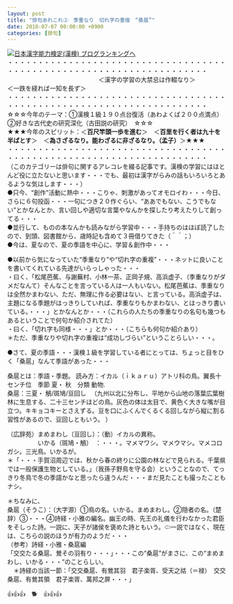 ```yaml
---
layout: post
title: "俳句あれこれ②　季重なり　切れ字の重複　“桑扈”"
date: 2018-07-07 00:00:00 +0900
categories: [俳句]
---
```


[![](/syuusyuu9701/assets/images/俳句あれこれ②-季重なり-切れ字の重複-“桑扈”-br_c_3028_1.gif)](http://blog.with2.net/link.php?1659096:3028 "日本漢字能力検定(漢検) ブログランキングへ")[日本漢字能力検定(漢検) ブログランキングへ](http://blog.with2.net/link.php?1659096:3028)  
・・・・・・・・・・・・・・・・・・・・・・・・・・・・・・・・・・・・・・・・・・・・・・・・・・・・・・・・・・・・・・・・・・・・・  
　　　　　　　　　　　　　　　＜漢字の学習の大禁忌は作輟なり＞　　　　　＜一跌を経れば一知を長ず＞　　　　　  
・・・・・・・・・・・・・・・・・・・・・・・・・・・・・・・・・・・・・・・・・・・・・・・・・・・・・・・・・・・・・・・・・・・・・  
☆☆☆今年のテーマ：①漢検１級１９０点台復活（あわよくば２００点満点）　②好きな古代史の研究深化（古田説の研究）　☆☆☆  
★★★今年のスピリット：＜**百尺竿頭一歩を進む**＞　＜**百里を行く者は九十を半ばとす**＞　＜**為さざるなり。能わざるに非ざるなり。（孟子）**＞★★★  
・・・・・・・・・・・・・・・・・・・・・・・・・・・・・・・・・・・・・・・・・・・・・・・・・・・・・・・・・・・・・・・・・・・・・  
（このカテゴリーは俳句に関するアレコレを綴る記事です。漢検の学習にはほとんど役に立たないと思います・・・でも、最初は漢字がらみの話もいろいろとあるような気はします・・・）  
●只今、“創作”活動に熱中・・・こりゃ、刺激があってオモロイわ・・・今日、さらに６句投函・・・一句につき２０作ぐらい、“ああでもない、こうでもない”とかなんとか、言い回しや適切な言葉やなんかを探したり考えたりして創ってる・・・  
●並行して、ものの本なんかも読みながら学習中・・・手持ちのはほぼ読了したので、到頭、図書館から、歳時記も含めて３冊借りてきた（＾＾；）  
●今は、夏なので、夏の季語を中心に、学習＆創作中・・・  
  
●以前から気になっていた“季重なり”や“切れ字の重複”・・・ネットに良いことを書いてくれている先達がいらっしゃった・・・  
・曰く、「松尾芭蕉、与謝蕪村、小林一茶、正岡子規、高浜虚子、（季重なりがダメだなんて）そんなことを言っている人は一人もいない。松尾芭蕉は、季重なりは全然かまわない、ただ、無理に作る必要はない、と言っている。高浜虚子は、主題になる季題がはっきりしていれば、季重なりもかまわない、とはっきり書いている。・・・」とかなんとか・・・（これらの人たちの季重なりの名句も幾つもあるということで何句か紹介されてた）  
・曰く、「切れ字も同様・・・」とか・・・（こちらも何句か紹介あり）  
＊ただ、季重なりや切れ字の重複は“成功しづらい”ということらしい・・・。  
  
●さて、夏の季語・・・漢検１級を学習している者にとっては、ちょっと目をひく「桑扈」なんて季語があった・・・  
  
桑扈とは：季語・季題。 読み方：イカル（ｉｋａｒｕ）アトリ科の鳥。翼長十センチ位　季節 夏・ 秋　分類 動物.  
桑扈：三夏・ 鵤/斑鳩/豆回し 　（九州以北に分布し、平地から山地の落葉広葉樹林に生息する、二十三センチほどの鳥。灰色の体は太目で、黄色く大きな嘴が目 立つ。キキョコキーとさえずる。豆を口にふくんでくるくる回しながら縦に割る習性があるので、豆回しともいう。 ）  
  
（広辞苑）まめまわし（豆回し）：（動）イカルの異称。  
　　　　　いかる（斑鳩・鵤）　：・・・。マメマワシ。マメウマシ。マメコロガシ。三光鳥。いかるが。  
＊「・・・手賀沼周辺では、秋から春の終りに公園の林などで見られる。千葉県では一般保護生物としている。」（我孫子野鳥を守る会）ということなので、てっきり冬鳥で冬の季語かなと思ったら違うんだ・・・まだ見たことも撮ったこともナシ。  
  
＊ちなみに、  
桑扈（そうこ）：（大字源）①鳥の名。いかる。まめまわし。②隠者の名。（楚辞）③・・・④詩経・小雅の編名。幽王の時、先王の礼儀を行わなかった君臣をそしった詩。一説に、天子が諸侯を褒めた詩ともいう。⇦一説ではなく、現在は、こちらの説のほうが有力のようだ・・・  
（参考）詩経・小雅・桑扈編  
「交交たる桑扈、鶯その羽有り・・・」・・・この“桑扈”がまさに、この“まめまわし、いかる・・・”のことらしい。  
　＊詩経の当該一節：「交交桑扈、有鶯其羽　君子楽胥、受天之祜（＝禄）　交交桑扈、有鶯其領　君子楽胥、萬邦之屏・・・」  
  
👍👍👍　🐕　👍👍👍